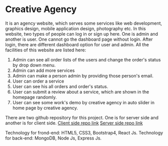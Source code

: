 # Creative Agency

It is an agency website, which serves some services like web development, graphics design, mobile application design, photography etc.
In this website, two types of people can log in or sign up here. One is admin and another is user. One cannot go the dashboard page without login. After login, there are different dashboard option for user and admin. All the facilities of this website are listed here:
1. Admin can see all order lists of the users and change the order's status by drop down menu.
2. Admin can add more services
3. Admin can make a person admin by providing those person's email.
4. User can order a service
5. User can see his all orders and order's status.
6. User can submit a review about a service, which are shown in the homepage randomly.
7. User can see some work's demo by creative agency in auto slider in home page by creative agency.

There are two github repository for this project. One is for server side and another is for client side.
[Client side repo link](https://github.com/rokydas/creative-agency-client)
[Server side repo link](https://github.com/rokydas/creative-agency-server)

Technology for frond-end: HTML5, CSS3, Bootstrap4, React Js.
Technology for back-end: MongoDB, Node Js, Express Js.